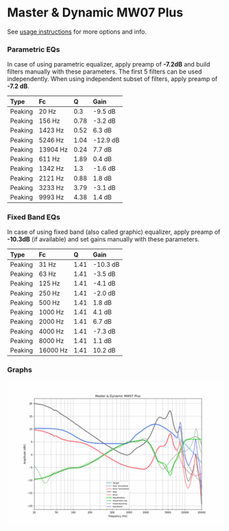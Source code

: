 # Master & Dynamic MW07 Plus
See [usage instructions](https://github.com/jaakkopasanen/AutoEq#usage) for more options and info.

### Parametric EQs
In case of using parametric equalizer, apply preamp of **-7.2dB** and build filters manually
with these parameters. The first 5 filters can be used independently.
When using independent subset of filters, apply preamp of **-7.2 dB**.

| Type    | Fc       |    Q | Gain     |
|:--------|:---------|:-----|:---------|
| Peaking | 20 Hz    | 0.3  | -9.5 dB  |
| Peaking | 156 Hz   | 0.78 | -3.2 dB  |
| Peaking | 1423 Hz  | 0.52 | 6.3 dB   |
| Peaking | 5246 Hz  | 1.04 | -12.9 dB |
| Peaking | 13904 Hz | 0.24 | 7.7 dB   |
| Peaking | 611 Hz   | 1.89 | 0.4 dB   |
| Peaking | 1342 Hz  | 1.3  | -1.6 dB  |
| Peaking | 2121 Hz  | 0.88 | 1.8 dB   |
| Peaking | 3233 Hz  | 3.79 | -3.1 dB  |
| Peaking | 9993 Hz  | 4.38 | 1.4 dB   |

### Fixed Band EQs
In case of using fixed band (also called graphic) equalizer, apply preamp of **-10.3dB**
(if available) and set gains manually with these parameters.

| Type    | Fc       |    Q | Gain     |
|:--------|:---------|:-----|:---------|
| Peaking | 31 Hz    | 1.41 | -10.3 dB |
| Peaking | 63 Hz    | 1.41 | -3.5 dB  |
| Peaking | 125 Hz   | 1.41 | -4.1 dB  |
| Peaking | 250 Hz   | 1.41 | -2.0 dB  |
| Peaking | 500 Hz   | 1.41 | 1.8 dB   |
| Peaking | 1000 Hz  | 1.41 | 4.1 dB   |
| Peaking | 2000 Hz  | 1.41 | 6.7 dB   |
| Peaking | 4000 Hz  | 1.41 | -7.3 dB  |
| Peaking | 8000 Hz  | 1.41 | 1.1 dB   |
| Peaking | 16000 Hz | 1.41 | 10.2 dB  |

### Graphs
![](./Master%20&%20Dynamic%20MW07%20Plus.png)